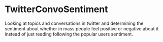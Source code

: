 # TwitterConvoSentiment
Looking at topics and conversations in twitter and determining the sentiment about whether in mass people feel positive or negative about it instead of just reading following the popular users sentiment.
